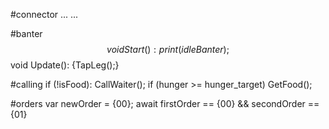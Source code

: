 #connector
 ... ... 

#banter
$$void Start(): {print(idleBanter);}
$$void Update(): {TapLeg();}

#calling
if (!isFood): CallWaiter();
if (hunger >= hunger_target) GetFood();

#orders
var newOrder = {00};
await firstOrder == {00} && secondOrder == {01} 
